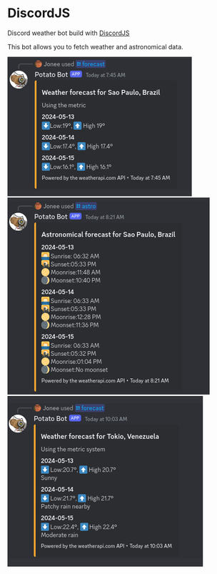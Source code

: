 # DiscordJS

Discord weather bot build with <a href="https://discordjs.guide/">DiscordJS</a>

This bot allows you to fetch weather and astronomical data.

<img src="./assets/Screenshot from 2024-05-13 07-45-33.png"/>

<img src="./assets/Screenshot from 2024-05-13 08-28-41.png"/>

<img src="./assets/Screenshot from 2024-05-13 10-03-25.png"/>
